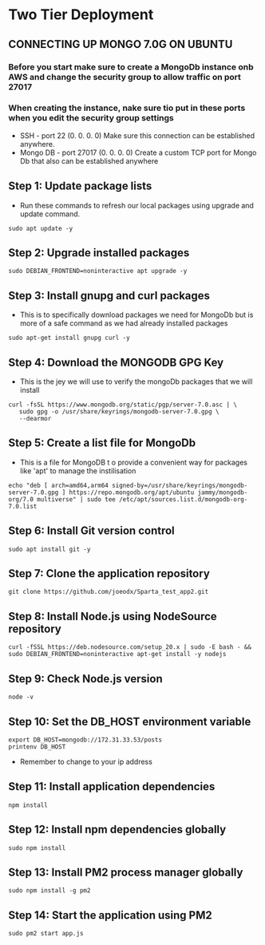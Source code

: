 # Two Tier Deployment

## CONNECTING UP MONGO 7.0G ON UBUNTU

### Before you start make sure to create a MongoDb instance onb AWS and change the security group to allow traffic on port 27017
### When creating the instance, nake sure tio put in these ports when you edit the security group settings 

* SSH - port 22 (0. 0. 0. 0)
Make sure this connection can be established anywhere.
* Mongo DB - port 27017 (0. 0. 0. 0)
Create a custom TCP port for Mongo Db that also can be established anywhere 


## Step 1: Update package lists
* Run these commands to refresh our local packages using upgrade and update command. 
```
sudo apt update -y
```

##  Step 2: Upgrade installed packages
```
sudo DEBIAN_FRONTEND=noninteractive apt upgrade -y 
```

##  Step 3: Install gnupg and curl packages
* This is to specifically download packages we need for MongoDb but is more of a safe command as we had already installed packages
```
sudo apt-get install gnupg curl -y
```
##  Step 4: Download the MONGODB GPG Key
* This is the jey we will use to verify the mongoDb packages that we will install
```
curl -fsSL https://www.mongodb.org/static/pgp/server-7.0.asc | \
   sudo gpg -o /usr/share/keyrings/mongodb-server-7.0.gpg \
   --dearmor
```
##  Step 5: Create a list file for MongoDb
* This is a file for MongoDB t o provide a convenient way for packages like 'apt' to manage the instilisation 
```
echo "deb [ arch=amd64,arm64 signed-by=/usr/share/keyrings/mongodb-server-7.0.gpg ] https://repo.mongodb.org/apt/ubuntu jammy/mongodb-org/7.0 multiverse" | sudo tee /etc/apt/sources.list.d/mongodb-org-7.0.list
```

## Step 6: Install Git version control
``` 
sudo apt install git -y
```

## Step 7: Clone the application repository

```
git clone https://github.com/joeodx/Sparta_test_app2.git
```

##  Step 8: Install Node.js using NodeSource repository
```
curl -fSSL https://deb.nodesource.com/setup_20.x | sudo -E bash - && sudo DEBIAN_FRONTEND=noninteractive apt-get install -y nodejs 
```

##  Step 9: Check Node.js version

```
node -v
```

##  Step 10: Set the DB_HOST environment variable
```
export DB_HOST=mongodb://172.31.33.53/posts
printenv DB_HOST
```

* Remember to change to your ip address

## Step 11: Install application dependencies
```
npm install
```

## Step 12: Install npm dependencies globally
```
sudo npm install
```
## Step 13: Install PM2 process manager globally
```
sudo npm install -g pm2
```
##  Step 14: Start the application using PM2
```
sudo pm2 start app.js